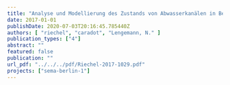 ```yaml
---
title: "Analyse und Modellierung des Zustands von Abwasserkanälen in Berlin - Bericht des Forschungsvorhabens SEMA-Berlin (D2 und D4)."
date: 2017-01-01
publishDate: 2020-07-03T20:16:45.785440Z
authors: [ "riechel", "caradot", "Lengemann, N." ]
publication_types: ["4"]
abstract: ""
featured: false
publication: ""
url_pdf: "../../../pdf/Riechel-2017-1029.pdf"
projects: ["sema-berlin-1"]
---
```


